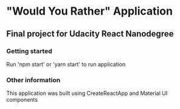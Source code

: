 # "Would You Rather" Application
## Final project for Udacity React Nanodegree
### Getting started
Run 'npm start' or 'yarn start' to run application
### Other information
This application was built using CreateReactApp and Material UI components
